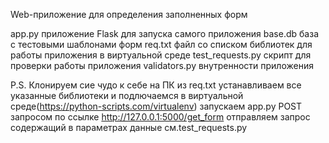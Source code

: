 Web-приложение для определения заполненных форм

app.py приложение Flask для запуска самого приложения
base.db база с тестовыми шаблонами форм
req.txt файл со списком библиотек для работы приложения в виртуальной среде
test_requests.py скрипт для проверки работы приложения
validators.py внутренности приложения

P.S.
Клонируем сие чудо к себе на ПК
из req.txt устанавливаем все указанные библиотеки и подлючаемся в виртуальной среде(https://python-scripts.com/virtualenv)
запускаем app.py
POST запросом по ссылке http://127.0.0.1:5000/get_form отправляем запрос содержащий в параметрах данные см.test_requests.py
